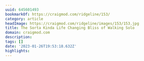 ```yaml
---
uuid: 645601493
bookmarkOf: https://craigmod.com/ridgeline/153/
category: article
headImage: https://craigmod.com/ridgeline/images/153/153.jpg
title: The Sorta Kinda Life Changing Bliss of Walking Solo
domain: craigmod.com
description: 
tags: []
date: '2023-01-26T19:53:18.632Z'
highlights: 
---
```




